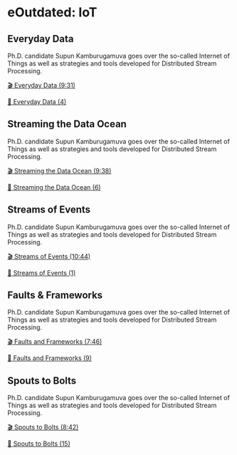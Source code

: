 eOutdated: IoT
=============

Everyday Data
-------------

Ph.D. candidate Supun Kamburugamuva goes over the so-called Internet of
Things as well as strategies and tools developed for Distributed Stream
Processing.

[:clapper: Everyday Data (9:31)](https://www.youtube.com/watch?v=brv48Tg7Zyw)

[:scroll: Everyday Data (4)](https://drive.google.com/open?id=1EDHy5HonB6ZA38qle1sqkCjktFSQqnci)

Streaming the Data Ocean
------------------------

Ph.D. candidate Supun Kamburugamuva goes over the so-called Internet of
Things as well as strategies and tools developed for Distributed Stream
Processing.

[:clapper: Streaming the Data Ocean (9:38)](https://www.youtube.com/watch?v=hTbveHCjAo4)

[:scroll: Streaming the Data Ocean (6)](https://drive.google.com/open?id=1EDHy5HonB6ZA38qle1sqkCjktFSQqnci)

Streams of Events
-----------------

Ph.D. candidate Supun Kamburugamuva goes over the so-called Internet of
Things as well as strategies and tools developed for Distributed Stream
Processing.

[:clapper: Streams of Events (10:44)](https://www.youtube.com/watch?v=Ok2Bo8D0EkE)

[:scroll: Streams of Events (1)](https://drive.google.com/open?id=1i-FiLeaqRXWgWRpLZcnLa8OWgWBmToa0)

Faults & Frameworks
-------------------

Ph.D. candidate Supun Kamburugamuva goes over the so-called Internet of
Things as well as strategies and tools developed for Distributed Stream
Processing.

[:clapper: Faults and Frameworks (7:46)](https://www.youtube.com/watch?v=2ip9ttBMTlQ)

[:scroll: Faults and Frameworks (9)](https://drive.google.com/open?id=1i-FiLeaqRXWgWRpLZcnLa8OWgWBmToa0)

Spouts to Bolts
---------------

Ph.D. candidate Supun Kamburugamuva goes over the so-called Internet of
Things as well as strategies and tools developed for Distributed Stream
Processing.

[:clapper: Spouts to Bolts (8:42)](https://www.youtube.com/watch?v=E9E-ygRXcm8)

[:scroll:  Spouts to Bolts (15)](https://drive.google.com/open?id=1i-FiLeaqRXWgWRpLZcnLa8OWgWBmToa0)

